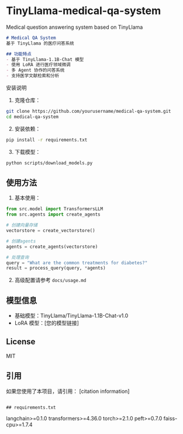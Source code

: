 # TinyLlama-medical-qa-system
Medical question answering system based on TinyLlama
```markdown
# Medical QA System
基于 TinyLlama 的医疗问答系统

## 功能特点
- 基于 TinyLlama-1.1B-Chat 模型
- 使用 LoRA 进行医疗领域微调
- 多 Agent 协作的问答系统
- 支持医学文献检索和分析
```
安装说明
1. 克隆仓库：
```bash
git clone https://github.com/yourusername/medical-qa-system.git
cd medical-qa-system
```

2. 安装依赖：
```bash
pip install -r requirements.txt
```

3. 下载模型：
```bash
python scripts/download_models.py
```

## 使用方法
1. 基本使用：
```python
from src.model import TransformersLLM
from src.agents import create_agents

# 创建向量存储
vectorstore = create_vectorstore()

# 创建agents
agents = create_agents(vectorstore)

# 处理查询
query = "What are the common treatments for diabetes?"
result = process_query(query, *agents)
```

2. 高级配置请参考 `docs/usage.md`

## 模型信息
- 基础模型：TinyLlama/TinyLlama-1.1B-Chat-v1.0
- LoRA 模型：[您的模型链接]

## License
MIT

## 引用
如果您使用了本项目，请引用：
[citation information]
```

## requirements.txt
```
langchain>=0.1.0
transformers>=4.36.0
torch>=2.1.0
peft>=0.7.0
faiss-cpu>=1.7.4
```
